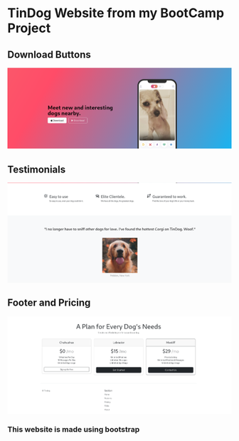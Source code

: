 # TinDog Website from my BootCamp Project

## Download Buttons

![Download buttons](images/fis1.png)

## Testimonials

![Testimonials](images/fis2.png)

## Footer and Pricing

![Footer and Pricing](images/fis3.png)

### This website is made using bootstrap
